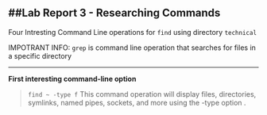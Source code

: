 ##Lab Report 3 - Researching Commands
---

Four Intresting Command Line operations for `find` using directory `technical`

IMPOTRANT INFO: `grep` is command line operation that searches for files in a specific directory

---

**First interesting command-line option**

>`find ~ -type f`
>This command operation will display files, directories, symlinks, named pipes, sockets, and more using the -type option
>. 
>

